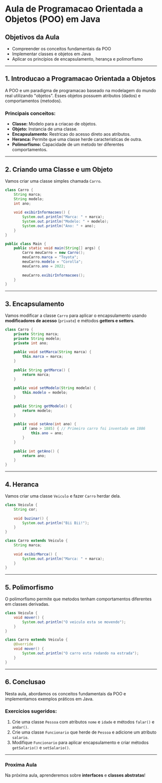 # Aula de Programacao Orientada a Objetos (POO) em Java

## Objetivos da Aula
- Compreender os conceitos fundamentais da POO
- Implementar classes e objetos em Java
- Aplicar os princípios de encapsulamento, herança e polimorfismo

---

## 1. Introducao a Programacao Orientada a Objetos
A POO e um paradigma de programacao baseado na modelagem do mundo real utilizando "objetos". Esses objetos possuem atributos (dados) e comportamentos (metodos).

### Principais conceitos:
- **Classe:** Modelo para a criacao de objetos.
- **Objeto:** Instancia de uma classe.
- **Encapsulamento:** Restricao do acesso direto aos atributos.
- **Heranca:** Permite que uma classe herde caracteristicas de outra.
- **Polimorfismo:** Capacidade de um metodo ter diferentes comportamentos.

---

## 2. Criando uma Classe e um Objeto
Vamos criar uma classe simples chamada `Carro`.

```java
class Carro {
    String marca;
    String modelo;
    int ano;
    
    void exibirInformacoes() {
        System.out.println("Marca: " + marca);
        System.out.println("Modelo: " + modelo);
        System.out.println("Ano: " + ano);
    }
}

public class Main {
    public static void main(String[] args) {
        Carro meuCarro = new Carro();
        meuCarro.marca = "Toyota";
        meuCarro.modelo = "Corolla";
        meuCarro.ano = 2022;
        
        meuCarro.exibirInformacoes();
    }
}
```

---

## 3. Encapsulamento
Vamos modificar a classe `Carro` para aplicar o encapsulamento usando **modificadores de acesso** (`private`) e métodos **getters e setters**.

```java
class Carro {
    private String marca;
    private String modelo;
    private int ano;
    
    public void setMarca(String marca) {
        this.marca = marca;
    }
    
    public String getMarca() {
        return marca;
    }
    
    public void setModelo(String modelo) {
        this.modelo = modelo;
    }
    
    public String getModelo() {
        return modelo;
    }
    
    public void setAno(int ano) {
        if (ano > 1885) { // Primeiro carro foi inventado em 1886
            this.ano = ano;
        }
    }
    
    public int getAno() {
        return ano;
    }
}
```

---

## 4. Heranca
Vamos criar uma classe `Veiculo` e fazer `Carro` herdar dela.

```java
class Veiculo {
    String cor;
    
    void buzinar() {
        System.out.println("Bii Bii!");
    }
}

class Carro extends Veiculo {
    String marca;
    
    void exibirMarca() {
        System.out.println("Marca: " + marca);
    }
}
```

---

## 5. Polimorfismo
O polimorfismo permite que metodos tenham comportamentos diferentes em classes derivadas.

```java
class Veiculo {
    void mover() {
        System.out.println("O veiculo esta se movendo");
    }
}

class Carro extends Veiculo {
    @Override
    void mover() {
        System.out.println("O carro esta rodando na estrada");
    }
}
```

---

## 6. Conclusao
Nesta aula, abordamos os conceitos fundamentais da POO e implementamos exemplos práticos em Java.

### Exercícios sugeridos:
1. Crie uma classe `Pessoa` com atributos `nome` e `idade` e métodos `falar()` e `andar()`.
2. Crie uma classe `Funcionario` que herde de `Pessoa` e adicione um atributo `salario`.
3. Modifique `Funcionario` para aplicar encapsulamento e criar métodos `getSalario()` e `setSalario()`.

---

### Proxima Aula
Na próxima aula, aprenderemos sobre **interfaces** e **classes abstratas**!
